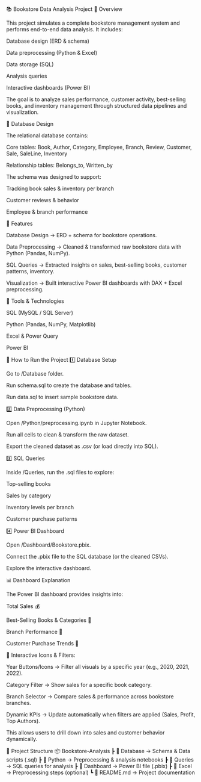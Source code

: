 📚 Bookstore Data Analysis Project
📝 Overview

This project simulates a complete bookstore management system and performs end-to-end data analysis.
It includes:

Database design (ERD & schema)

Data preprocessing (Python & Excel)

Data storage (SQL)

Analysis queries

Interactive dashboards (Power BI)

The goal is to analyze sales performance, customer activity, best-selling books, and inventory management through structured data pipelines and visualization.

📂 Database Design

The relational database contains:

Core tables: Book, Author, Category, Employee, Branch, Review, Customer, Sale, SaleLine, Inventory

Relationship tables: Belongs_to, Written_by

The schema was designed to support:

Tracking book sales & inventory per branch

Customer reviews & behavior

Employee & branch performance

🔑 Features

Database Design → ERD + schema for bookstore operations.

Data Preprocessing → Cleaned & transformed raw bookstore data with Python (Pandas, NumPy).

SQL Queries → Extracted insights on sales, best-selling books, customer patterns, inventory.

Visualization → Built interactive Power BI dashboards with DAX + Excel preprocessing.

🧰 Tools & Technologies

SQL (MySQL / SQL Server)

Python (Pandas, NumPy, Matplotlib)

Excel & Power Query

Power BI

🚀 How to Run the Project
1️⃣ Database Setup

Go to /Database folder.

Run schema.sql to create the database and tables.

Run data.sql to insert sample bookstore data.

2️⃣ Data Preprocessing (Python)

Open /Python/preprocessing.ipynb in Jupyter Notebook.

Run all cells to clean & transform the raw dataset.

Export the cleaned dataset as .csv (or load directly into SQL).

3️⃣ SQL Queries

Inside /Queries, run the .sql files to explore:

Top-selling books

Sales by category

Inventory levels per branch

Customer purchase patterns

4️⃣ Power BI Dashboard

Open /Dashboard/Bookstore.pbix.

Connect the .pbix file to the SQL database (or the cleaned CSVs).

Explore the interactive dashboard.

📊 Dashboard Explanation

The Power BI dashboard provides insights into:

Total Sales 💰

Best-Selling Books & Categories 📖

Branch Performance 🏢

Customer Purchase Trends 👥

🔘 Interactive Icons & Filters:

Year Buttons/Icons → Filter all visuals by a specific year (e.g., 2020, 2021, 2022).

Category Filter → Show sales for a specific book category.

Branch Selector → Compare sales & performance across bookstore branches.

Dynamic KPIs → Update automatically when filters are applied (Sales, Profit, Top Authors).

This allows users to drill down into sales and customer behavior dynamically.

📂 Project Structure
📦 Bookstore-Analysis
 ┣ 📂 Database        → Schema & Data scripts (.sql)
 ┣ 📂 Python          → Preprocessing & analysis notebooks
 ┣ 📂 Queries         → SQL queries for analysis
 ┣ 📂 Dashboard       → Power BI file (.pbix)
 ┣ 📂 Excel           → Preprocessing steps (optional)
 ┗ 📜 README.md       → Project documentation
